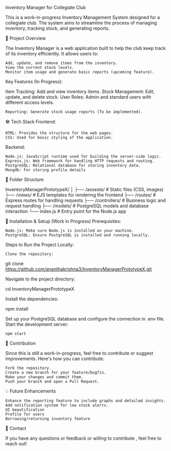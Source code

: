 Inventory Manager for Collegiate Club

This is a work-in-progress Inventory Management System designed for a collegiate club. The system aims to streamline the process of managing inventory, tracking stock, and generating reports.

🚀 Project Overview

The Inventory Manager is a web application built to help the club keep track of its inventory efficiently. It allows users to:

    Add, update, and remove items from the inventory.
    View the current stock levels.
    Monitor item usage and generate basic reports (upcoming feature).

Key Features (In Progress):

Item Tracking: Add and view inventory items.
Stock Management: Edit, update, and delete stock.
User Roles: Admin and standard users with different access levels.

    Reporting: Generate stock usage reports (To be implemented).

🛠️ Tech Stack
Frontend:

    HTML: Provides the structure for the web pages.
    CSS: Used for basic styling of the application.

Backend:

    Node.js: JavaScript runtime used for building the server-side logic.
    Express.js: Web framework for handling HTTP requests and routing.
    PostgreSQL: Relational database for storing inventory data.
    Mongdb: For storing profile details

📂 Folder Structure

InventoryManagerPrototypeX/
│
├── /assests/          # Static files (CSS, images)
├── /views/           # EJS templates for rendering the frontend
├── /routes/          # Express routes for handling requests
├── /controllers/     # Business logic and request handling
├── /models/          # PostgreSQL models and database interaction
└── index.js            # Entry point for the Node.js app

🚧 Installation & Setup (Work in Progress)
Prerequisites:

    Node.js: Make sure Node.js is installed on your machine.
    PostgreSQL: Ensure PostgreSQL is installed and running locally.

Steps to Run the Project Locally:

    Clone the repository:



git clone https://github.com/ananthakrishna3/InventoryManagerPrototypeX.git

Navigate to the project directory:



cd InventoryManagerPrototypeX

Install the dependencies:



npm install

Set up your PostgreSQL database and configure the connection in .env file.
Start the development server:



    npm start

🌱 Contribution

Since this is still a work-in-progress, feel free to contribute or suggest improvements. Here's how you can contribute:

    Fork the repository.
    Create a new branch for your feature/bugfix.
    Make your changes and commit them.
    Push your branch and open a Pull Request.

💡 Future Enhancements

    Enhance the reporting feature to include graphs and detailed insights.
    Add notification system for low stock alerts.
    UI beautification
    Profile for users
    Borrowing/returning inventory feature
    

📧 Contact

If you have any questions or feedback or willing to contribute , feel free to reach out!

